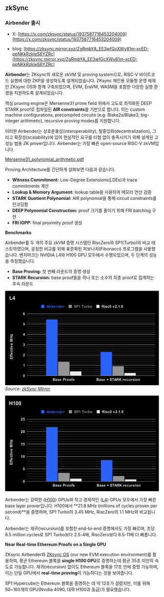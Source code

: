 ## zkSync

### Airbender 출시

* X: [https://x.com/zksync/status/1937587716453204009](https://x.com/zksync/status/1937587716453204009)

* blog: [https://zksync.mirror.xyz/ZgRmbYA_EE3wfGcXWv81m-xcED-ppNKkRzkleS6YZRc](https://zksync.mirror.xyz/ZgRmbYA_EE3wfGcXWv81m-xcED-ppNKkRzkleS6YZRc)

**Airbender**는 ZKsync의 새로운 zkVM 및 proving system으로, RISC-V 바이트코드 실행에 대한 ZKP을 생성하도록 설계되었습니다. ZKsync 체인용 모듈형 운영 체제인 ZKsync OS와 함께 구축되었으며, EVM, EraVM, WASM을 포함한 다양한 실행 환경을 지원하도록 설계되었습니다.

핵심 proving engine은 Mersenne31 prime field 위에서 고도로 최적화된 DEEP STARK proof로 컴파일된 **AIR constraints**를 기반으로 합니다. 이는 custom machine configurations, precompiled circuits (e.g. Blake2s/Blake3, big-integer arithmetic), recursive proving modes를 지원합니다.

이러한 Airbender는 상호운용성(interoperability), 탈중앙화(decentralization), 그리고 확장성(scalability)에 있어 현실적인 요구를 타협 없이 충족시키기 위해 설계된 고성능 범용 ZK prover입니다. Airbender는 가장 빠른 open-source RISC-V zkVM입니다.

[Mersenne31_polynomial_arithmetic.pdf](https://github.com/ingonyama-zk/papers/blob/main/Mersenne31_polynomial_arithmetic.pdf)

Proving Architecture를 간단하게 살펴보면 다음과 같습니다. 

- **Witness Commitment:** Low-Degree Extensions(LDEs)과 trace commitments 계산
- **Lookup & Memory Argument:** lookup table을 사용하여 메모리 연산 검증
- **STARK Quotient Polynomial:** AIR polynomial을 통해 circuit constraints를 인코딩함
- **DEEP Polynomial Construction:** proof 크기를 줄이기 위해 FRI batching 구현
- **FRI IOPP:** final proximity proof 생성

**Benchmarks**

Airbender를 두 개의 주요 zkVM 증명 시스템인 RiscZero와 SP1(Turbo)와 비교 테스트하였으며, 공정한 비교를 위해 표준화된 피보나치(Fibonacci) 프로그램을 사용했습니다. 벤치마크는 NVIDIA L4와 H100 GPU 모두에서 수행되었으며, 두 단계의 성능을 측정했습니다.

- **Base Proving:** 첫 번째 라운드의 증명 생성
- **STARK Recursion:** base proof들을 하나 또는 소수의 최종 proof로 집계하는 후속 라운드

![Airbender Performance Benchmarks](./img/zksync1.png)
*Source: [zkSync Mirror](https://zksync.mirror.xyz/ZgRmbYA_EE3wfGcXWv81m-xcED-ppNKkRzkleS6YZRc)*

![Airbender vs Competitors](./img/zksync2.png)

Airbender는 강력한 ([H100](https://www.nvidia.com/en-us/data-center/h100/)) GPUs와 작고 경제적인 ([L4](https://www.nvidia.com/en-us/data-center/l4/)) GPUs 모두에서 가장 빠른 base layer prover입니다. H100에서 **21.8 MHz (millions of cycles proven per second)**을 증명하며, SP1 Turbo의 3.45 MHz, RiscZero의 1.1 MHz와 비교됩니다.

Airbender는 재귀(recursion)를 포함한 end-to-end 증명에서도 가장 빠르며, 초당 8.5 million cycles로 SP1 Turbo보다 2.5-4배, RiscZero보다 8.5-11배 더 빠릅니다.

**Near Real-time Ethereum Proofs on a Single GPU**

ZKsync Airbender와 [ZKsync OS](https://github.com/matter-labs/zksync-os) (our new EVM execution environment)를 활용하여, 평균 Ethereum 블록을 **single H100 GPU**로 증명하는데 평균 35초 미만의 속도로 가능합니다. 재귀(recursion) 없이도 Ethereum 블록을 17초 만에 증명 가능하며, 이는 단일 GPU에서 **real-time proving**이 가능하다는 것을 보여줍니다.

SP1 Hypercube는 Ethereum 블록을 증명하는 데 약 12초가 걸렸지만, 이를 위해 50~160개의 GPU(Nvidia 4090, 대략 H100과 동급)가 필요했습니다.